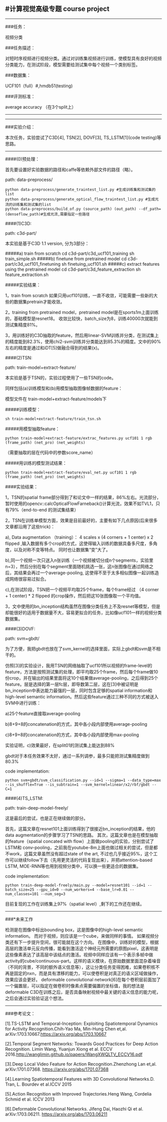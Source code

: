 #计算视觉高级专题  course project
-----

----------

###任务：

视频分类

###任务描述：

对短时序视频进行视频分类。通过对训练集视频进行训练，使模型具有良好的视频分类能力，在测试阶段，模型需要给测试集中每个视频一个类别标签。

###数据集：

UCF101（full）#,hmdb51(testing)

###评测标准：

average accuracy （在3个split上）

----

----------

###实验介绍：

本次任务，实验尝试了C3D[4], TSN[2], DOVF[3], TS_LSTM[1](code testing)等思路。


----------

####(0)预处理：

首先要设置好实验数据的路径和caffe等依赖外部文件的路径（略）。


path: data-preprocess/

	python data-preprocess/generate_traintest_list.py #生成训练集和测试集的list
	python data-preprocess/generate_optical_flow_traintest_list.py #生成光流的训练集和测试集的list
	python data-preprocess/build_of.py (source_path) (out_path) --df_path=(denseflow_path)#生成光流,需要指定一些路径


####(1)C3D:

path: c3d-part/

本实验是基于C3D 1.1 version, 分为3部分：

#####a) train from scratch
	cd c3d-part/c3d_ucf101_training
	sh train_simple.sh
#####b) finetune from pretrained model
	cd c3d-part/c3d_ucf101_finetuning
	sh finetuing_ucf101.sh
#####c) extract features using the pretrained model
	cd c3d-part/c3d_feature_extraction
	sh feature_extraction.sh

#####实验结果：

1，train from scratch 如果只用ucf101训练，一直不收敛，可能需要一些新的大些的数据集pretrain才能收敛。

2，training from pretrained model，pretrained model是在sports1m上面训练的，基础模型是resnet18。 收敛比较快，batch_size为8，训练40000次就能到测试集精度81%。 

3，用训练好的C3D抽取的feature，然后用linear-SVM训练并分类，在测试集上的精度能到82.3%，使用chi2-svm训练并分类能达到85.3%的精度。文中的90%左右的精度是通过和iDT[5]做融合得到的结果(x)。


####(2)TSN:

path: train-model+extract-feature/

本实验是基于TSN的，实验过程使用了一些TSN的code。

同样包括(a)训练模型和(b)用模型抽取图像帧数据的feature：

模型文件在 train-model+extract-feature/models下

#####训练模型：
	
	sh train-model+extract-feature/train_tsn.sh

#####用模型抽取feature：

	python train-model+extract-feature/extrac_features.py ucf101 1 rgb (frame_path) (net_pro) (net_weights)

（需要抽取的层在代码中的参数score_name）

#####用训练的模型测试结果：

	python train-model+extract-feature/eval_net.py ucf101 1 rgb (frame_path) (net_pro) (net_weights)

####实验结果：

1，TSN的spatial frame部分得到了和论文中一样的结果，86%左右。光流部分，暂时使用的opencv::calcOpticalFlowFarneback()计算光流，效果不如TVL1，只有79%（end-to-end 的测试集结果）

2，TSN在训练单模型方面，效果是目前最好的，主要有如下几点原因(后来很多文章都沿用了这些trick)：

a), Data augmentation （training）： 4 scales x (4 corners + 1 center) x 2 flipped ,输入数据有多个crop的方式，这使得输入训练的数据具备多尺度，多角度，以及对称不变等特点。 同时也让数据集“变”大了。

b),同一个视频一次只送入n张训练（一个视频被切分成n个segments，实验里n=3），然后分别在每个segment里面随机挑选一张，这n张图像在通过网络之后，其结果会再过一个average-pooling, 这使得不至于太多相似图像一起训练造成网络很容易过拟合。

c),在测试阶段，TSN把一个视频平均取25个frame，每个frame经过 （4 corner + 1 center) * 2 flipped 的crop操作，然后把这10张图像取一个平均值。

3，文中使用的bn_inception结构虽然在图像分类任务上不及resnet等模型，但是却能很好的适用于数据量不大，容易更拟合的任务，比如像ucf101一样的视频分类数据集。

####(3)DOVF:

path: svm+gbdt/

为了方便，我把gbdt也放在了svm_kernel的选择里面，实际上gbdt和svm是不相干的。

仿照[3]的实验设计，我用TSN的网络抽取了ucf101所以视频的frame-level的feature，方法是按照测试集的处理，即平均取25个frame，然后每个frame做10份crop，并在输出的结果里面将这10个结果做average-pooling，之后得到25个feature。层是选择的第一层fc层，即导数第二层，这在[3]中被证明是bn_inception中表达能力最强的一层，同时包含足够的spatial information和high-level semantic information。然后这些feature通过三种不同的方式被送入SVM中进行训练：

a)25个feature直接取average-pooling

b)8+9+8的concatenation的方式，其中各小段内部使用average-pooling

c)8+9+8的concatenation的方式，其中各小段内部使用max-pooling

实验证明，c)效果最好，在split01的测试集上能达到88%

gbdt对于本任务效果不太好，通过一系列调参，最多只能把测试集精度做到80.3%

code implementation:

	python svm+gbdt/svm_classification.py --id=1 --sigma=1 --data_type=max --is_shuffle=True --is_subtrain=1 --svm_kernel=linear/x2/rbf/gbdt --C=1 


####(4)TS_LSTM:

path: train-deep-model-freely/

这是最后的尝试，也是正在继续做的部分。

首先，这篇文章在resnet101上面训练得到了很接近bn_inception的结果，他的data augmentation的步骤学习了TSN的思路。 其次，这篇文章也是在模型抽取的feature（spatial concated with flow）上面做pooling的实验，分别尝试了LSTM和 conv-pooling，之前我在youtube-8m上面也做过相关的尝试，但是都不work，这篇文章虽然没有超过state of the art, 不过也几乎接近95%，这个工作可以继续follow下去（先用更灵活的代码复现出来），并把attention-based LSTM, MOE-RNN等也用到视频分类中，可以换一些更适合的数据集。

code implementation:

	python train-deep-model-freely/main.py --model=resnet101 --id=1 --batch_size=25 --gpu_id=0 --num_workers=4 --base_lr=0.01 --num_classes=101 --num_seg=3

目前复现的工作在训练集上97%（spatial level）,剩下的工作还在继续。

-----

###*未来工作


检测是在图像中标出bounding box，这是图像中的high-level semantic information。 而对于视频，则应该是一个cube，来做同样的事情。 如果视频分类还有下一步提升空间，很可能就在这个方向。 在图像中，训练好的模型，根据高层的激活单元反向传播，能看到激活这个神经元所需要的原图pixel，这表明是这些像素表达了该高层中该结点的激活。视频中同样应该有一个表示多帧中做activity的cube/continuous-part。这样的语义模块，在原始数据里面混杂着噪音（不同的背景，不同的额外语义信息等），这让分类任务变得困难，如果卷积核不再是固定的nxn，而是具有漂移的能力，可以使卷积是对真正的语义区域做操作，效果应该会更好。 deformable convolutional network[6]在每个卷积层前面加了一个偏置层，可以指定在做卷积时像素点需要偏置的坐标值，我的想法是deformable C3D在训练之后，是否具备映射视频中最关键的语义信息的能力呢，之后会通过实验验证这个想法。







---
###参考论文：

[1].TS-LSTM and Temporal-Inception: Exploiting Spatiotemporal Dynamics for Activity Recognition.Chih-Yao Ma, Min-Hung Chen et,al. arXiv:1703.10667.https://arxiv.org/abs/1703.10667

[2].Temporal Segment Networks: Towards Good Practices for Deep Action Recognition. Limin Wang, Yuanjun Xiong et al. ECCV 2016.http://wanglimin.github.io/papers/WangXWQLTV_ECCV16.pdf

[3].Deep Local Video Feature for Action Recognition.Zhenzhong Lan et,al. arXiv:1701.07368. https://arxiv.org/abs/1701.07368

[4].Learning Spatiotemporal Features with 3D Convolutional Networks.D. Tran, L. Bourdev et al.ICCV 2015 

[5].Action Recognition with Improved Trajectories.Heng Wang, Cordelia Schmid et al. ICCV 2013

[6].Deformable Convolutional Networks. Jifeng Dai, Haozhi Qi et al. arXiv:1703.06211. https://arxiv.org/abs/1703.06211

